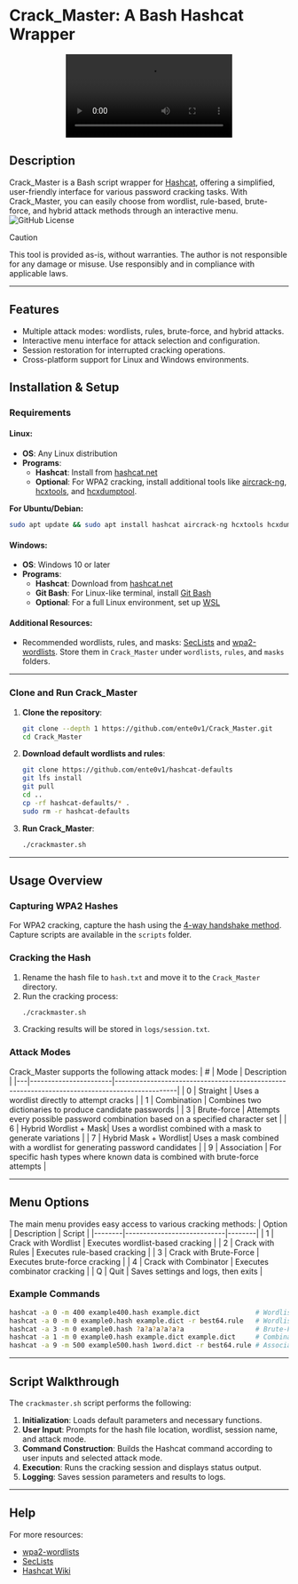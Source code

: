 # Crack_Master: A Bash Hashcat Wrapper

<p align="center">
  <video src="https://github.com/user-attachments/assets/d1d129df-9ed3-412f-9d64-0432a074e863" />
</p>

## Description

Crack_Master is a Bash script wrapper for [Hashcat](https://hashcat.net/hashcat/), offering a simplified, user-friendly interface for various password cracking tasks. With Crack_Master, you can easily choose from wordlist, rule-based, brute-force, and hybrid attack methods through an interactive menu. ![GitHub License](https://img.shields.io/github/license/ente0v1/Crack_Master)

> [!CAUTION]
> This tool is provided as-is, without warranties. The author is not responsible for any damage or misuse. Use responsibly and in compliance with applicable laws.

---

## Features
- Multiple attack modes: wordlists, rules, brute-force, and hybrid attacks.
- Interactive menu interface for attack selection and configuration.
- Session restoration for interrupted cracking operations.
- Cross-platform support for Linux and Windows environments.

## Installation & Setup

### Requirements

#### Linux:
- **OS**: Any Linux distribution
- **Programs**:
  - **Hashcat**: Install from [hashcat.net](https://hashcat.net/hashcat/)
  - **Optional**: For WPA2 cracking, install additional tools like [aircrack-ng](https://www.aircrack-ng.org/), [hcxtools](https://github.com/zkryss/hcxtools), and [hcxdumptool](https://github.com/fg8/hcxdumptool).

**For Ubuntu/Debian:**
```bash
sudo apt update && sudo apt install hashcat aircrack-ng hcxtools hcxdumptool git
```

#### Windows:
- **OS**: Windows 10 or later
- **Programs**:
  - **Hashcat**: Download from [hashcat.net](https://hashcat.net/hashcat/)
  - **Git Bash**: For Linux-like terminal, install [Git Bash](https://git-scm.com/download/win)
  - **Optional**: For a full Linux environment, set up [WSL](https://docs.microsoft.com/en-us/windows/wsl/install)

#### Additional Resources:
- Recommended wordlists, rules, and masks: [SecLists](https://github.com/danielmiessler/SecLists) and [wpa2-wordlists](https://github.com/kennyn510/wpa2-wordlists.git). Store them in `Crack_Master` under `wordlists`, `rules`, and `masks` folders.

---

### Clone and Run Crack_Master
1. **Clone the repository**:
   ```bash
   git clone --depth 1 https://github.com/ente0v1/Crack_Master.git
   cd Crack_Master
   ```
2. **Download default wordlists and rules**:
   ```bash
   git clone https://github.com/ente0v1/hashcat-defaults
   git lfs install
   git pull
   cd ..
   cp -rf hashcat-defaults/* .
   sudo rm -r hashcat-defaults
   ```
3. **Run Crack_Master**:
   ```bash
   ./crackmaster.sh
   ```

---

## Usage Overview

### Capturing WPA2 Hashes
For WPA2 cracking, capture the hash using the [4-way handshake method](https://www.youtube.com/watch?v=WfYxrLaqlN8). Capture scripts are available in the `scripts` folder.

### Cracking the Hash
1. Rename the hash file to `hash.txt` and move it to the `Crack_Master` directory.
2. Run the cracking process:
   ```bash
   ./crackmaster.sh
   ```
3. Cracking results will be stored in `logs/session.txt`.

### Attack Modes
Crack_Master supports the following attack modes:
| # | Mode                 | Description                                                                                   |
|---|-----------------------|-----------------------------------------------------------------------------------------------|
| 0 | Straight              | Uses a wordlist directly to attempt cracks                                                    |
| 1 | Combination           | Combines two dictionaries to produce candidate passwords                                      |
| 3 | Brute-force           | Attempts every possible password combination based on a specified character set               |
| 6 | Hybrid Wordlist + Mask| Uses a wordlist combined with a mask to generate variations                                   |
| 7 | Hybrid Mask + Wordlist| Uses a mask combined with a wordlist for generating password candidates                       |
| 9 | Association           | For specific hash types where known data is combined with brute-force attempts                |

---

## Menu Options

The main menu provides easy access to various cracking methods:
| Option | Description                | Script |
|--------|----------------------------|--------|
| 1      | Crack with Wordlist        | Executes wordlist-based cracking |
| 2      | Crack with Rules           | Executes rule-based cracking |
| 3      | Crack with Brute-Force     | Executes brute-force cracking |
| 4      | Crack with Combinator      | Executes combinator cracking |
| Q      | Quit                       | Saves settings and logs, then exits |

### Example Commands
```bash
hashcat -a 0 -m 400 example400.hash example.dict              # Wordlist
hashcat -a 0 -m 0 example0.hash example.dict -r best64.rule   # Wordlist + Rules
hashcat -a 3 -m 0 example0.hash ?a?a?a?a?a?a                  # Brute-Force
hashcat -a 1 -m 0 example0.hash example.dict example.dict     # Combination
hashcat -a 9 -m 500 example500.hash 1word.dict -r best64.rule # Association
```

---

## Script Walkthrough

The `crackmaster.sh` script performs the following:
1. **Initialization**: Loads default parameters and necessary functions.
2. **User Input**: Prompts for the hash file location, wordlist, session name, and attack mode.
3. **Command Construction**: Builds the Hashcat command according to user inputs and selected attack mode.
4. **Execution**: Runs the cracking session and displays status output.
5. **Logging**: Saves session parameters and results to logs.

---

## Help
For more resources:
- [wpa2-wordlists](https://github.com/kennyn510/wpa2-wordlists.git)
- [SecLists](https://github.com/danielmiessler/SecLists)
- [Hashcat Wiki](https://hashcat.net/wiki/)

